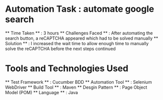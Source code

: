 # Automation Task : automate google search 
** Time Taken ** : 3 hours
** Challenges Faced ** : After automating the search button, a reCAPTCHA appeared which had to be solved manually
** Solution ** : I increased the wait time to allow enough time to manually solve the reCAPTCHA before the next steps continued

# Tools and Technologies Used
** Test Framework ** : Cucumber BDD
** Automation Tool ** : Selenium WebDriver
** Build Tool ** : Maven
** Desgin Pattern ** : Page Object Model (POM)
** Language ** : Java

